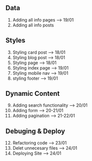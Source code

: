 ## Data
1. Adding all info pages --> 19/01 
2. Adding all info posts

## Styles
3. Styling card post --> 18/01 
4. Styling blog post --> 18/01
5. Styling page --> 18/01
6. Styling index page --> 19/01
7. Styling mobile nav --> 19/01
8. styling footer --> 19/01

## Dynamic Content
9. Adding search functionality --> 20/01
10. Adding form --> 20-21/01
11. Adding pagination --> 21-22/01

## Debuging & Deploy
12. Refactoring code --> 23/01
13. Delet unnecesary files --> 24/01
14. Deploying Site --> 24/01

